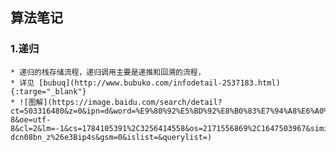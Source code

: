 
## 算法笔记

### 1.递归
    * 递归的栈存储流程，递归调用主要是递推和回溯的流程，
    * 详见 [bubuq](http://www.bubuko.com/infodetail-2537183.html){:targe="_blank"}
    * ![图解](https://image.baidu.com/search/detail?ct=503316480&z=0&ipn=d&word=%E9%80%92%E5%BD%92%E8%B0%83%E7%94%A8%E6%A0%88%20%E5%9B%BE%E8%A7%A3&hs=2&pn=1&spn=0&di=162263198021&pi=0&rn=1&tn=baiduimagedetail&is=0%2C0&ie=utf-8&oe=utf-8&cl=2&lm=-1&cs=1784105391%2C3256414558&os=2171556869%2C1647503967&simid=0%2C0&adpicid=0&lpn=0&ln=30&fr=ala&fm=&sme=&cg=&bdtype=0&oriquery=%E9%80%92%E5%BD%92%E8%B0%83%E7%94%A8%E6%A0%88%20%E5%9B%BE%E8%A7%A3&objurl=http%3A%2F%2Fimage.bubuko.com%2Finfo%2F201803%2F20180324153649094188.png&fromurl=ippr_z2C%24qAzdH3FAzdH3Fooo_z%26e3Bk7k7h5_z%26e3Bv54AzdH3Ftgu51jpwts-dcn08bn_z%26e3Bip4s&gsm=0&islist=&querylist=)



  
  

